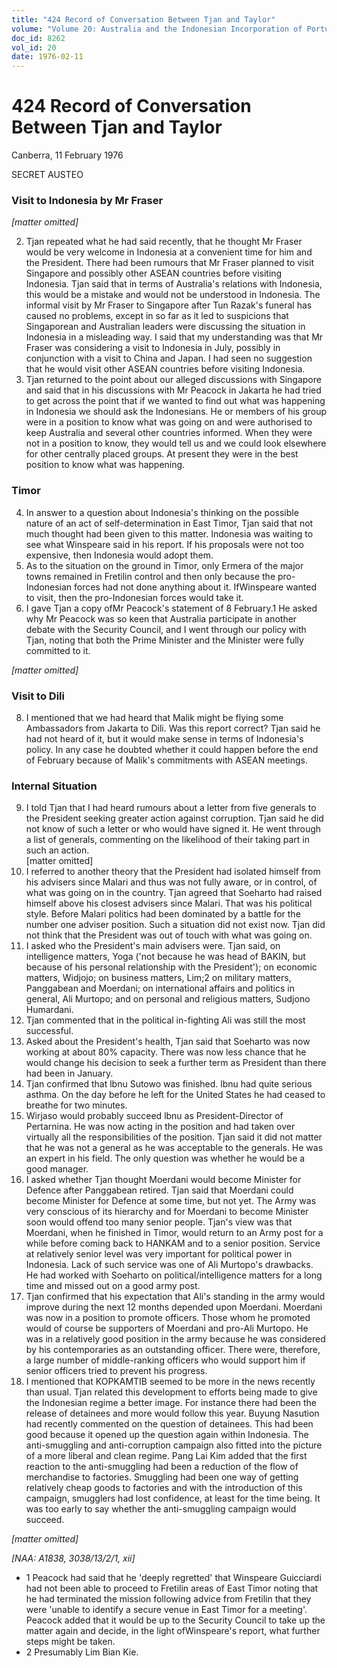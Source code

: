 ```yaml
---
title: "424 Record of Conversation Between Tjan and Taylor"
volume: "Volume 20: Australia and the Indonesian Incorporation of Portuguese Timor, 1974-1976"
doc_id: 8262
vol_id: 20
date: 1976-02-11
---
```


# 424 Record of Conversation Between Tjan and Taylor

Canberra, 11 February 1976

SECRET AUSTEO

### Visit to Indonesia by Mr Fraser

_[matter omitted]_

  2. Tjan repeated what he had said recently, that he thought Mr Fraser would be very welcome in Indonesia at a convenient time for him and the President. There had been rumours that Mr Fraser planned to visit Singapore and possibly other ASEAN countries before visiting Indonesia. Tjan said that in terms of Australia's relations with Indonesia, this would be a mistake and would not be understood in Indonesia. The informal visit by Mr Fraser to Singapore after Tun Razak's funeral has caused no problems, except in so far as it led to suspicions that Singaporean and Australian leaders were discussing the situation in Indonesia in a misleading way. I said that my understanding was that Mr Fraser was considering a visit to Indonesia in July, possibly in conjunction with a visit to China and Japan. I had seen no suggestion that he would visit other ASEAN countries before visiting Indonesia.
  3. Tjan returned to the point about our alleged discussions with Singapore and said that in his discussions with Mr Peacock in Jakarta he had tried to get across the point that if we wanted to find out what was happening in Indonesia we should ask the Indonesians. He or members of his group were in a position to know what was going on and were authorised to keep Australia and several other countries informed. When they were not in a position to know, they would tell us and we could look elsewhere for other centrally placed groups. At present they were in the best position to know what was happening.



### Timor

  4. In answer to a question about Indonesia's thinking on the possible nature of an act of self-determination in East Timor, Tjan said that not much thought had been given to this matter. Indonesia was waiting to see what Winspeare said in his report. If his proposals were not too expensive, then Indonesia would adopt them.
  5. As to the situation on the ground in Timor, only Ermera of the major towns remained in Fretilin control and then only because the pro-Indonesian forces had not done anything about it. IfWinspeare wanted to visit, then the pro-Indonesian forces would take it.
  6. I gave Tjan a copy ofMr Peacock's statement of 8 February.1 He asked why Mr Peacock was so keen that Australia participate in another debate with the Security Council, and I went through our policy with Tjan, noting that both the Prime Minister and the Minister were fully committed to it.



_[matter omitted]_

### Visit to Dili

  8. I mentioned that we had heard that Malik might be flying some Ambassadors from Jakarta to Dili. Was this report correct? Tjan said he had not heard of it, but it would make sense in terms of Indonesia's policy. In any case he doubted whether it could happen before the end of February because of Malik's commitments with ASEAN meetings.



### Internal Situation

  9. I told Tjan that I had heard rumours about a letter from five generals to the President seeking greater action against corruption. Tjan said he did not know of such a letter or who would have signed it. He went through a list of generals, commenting on the likelihood of their taking part in such an action.  
[matter omitted]
  10. I referred to another theory that the President had isolated himself from his advisers since Malari and thus was not fully aware, or in control, of what was going on in the country. Tjan agreed that Soeharto had raised himself above his closest advisers since Malari. That was his political style. Before Malari politics had been dominated by a battle for the number one adviser position. Such a situation did not exist now. Tjan did not think that the President was out of touch with what was going on.
  11. I asked who the President's main advisers were. Tjan said, on intelligence matters, Yoga ('not because he was head of BAKIN, but because of his personal relationship with the President'); on economic matters, Widjojo; on business matters, Lim;2 on military matters, Panggabean and Moerdani; on international affairs and politics in general, Ali Murtopo; and on personal and religious matters, Sudjono Humardani.
  12. Tjan commented that in the political in-fighting Ali was still the most successful.
  13. Asked about the President's health, Tjan said that Soeharto was now working at about 80% capacity. There was now less chance that he would change his decision to seek a further term as President than there had been in January.
  14. Tjan confirmed that lbnu Sutowo was finished. lbnu had quite serious asthma. On the day before he left for the United States he had ceased to breathe for two minutes.
  15. Wirjaso would probably succeed lbnu as President-Director of Pertarnina. He was now acting in the position and had taken over virtually all the responsibilities of the position. Tjan said it did not matter that he was not a general as he was acceptable to the generals. He was an expert in his field. The only question was whether he would be a good manager.
  16. I asked whether Tjan thought Moerdani would become Minister for Defence after Panggabean retired. Tjan said that Moerdani could become Minister for Defence at some time, but not yet. The Army was very conscious of its hierarchy and for Moerdani to become Minister soon would offend too many senior people. Tjan's view was that Moerdani, when he finished in Timor, would return to an Army post for a while before coming back to HANKAM and to a senior position. Service at relatively senior level was very important for political power in Indonesia. Lack of such service was one of Ali Murtopo's drawbacks. He had worked with Soeharto on political/intelligence matters for a long time and missed out on a good army post.
  17. Tjan confirmed that his expectation that Ali's standing in the army would improve during the next 12 months depended upon Moerdani. Moerdani was now in a position to promote officers. Those whom he promoted would of course be supporters of Moerdani and pro-Ali Murtopo. He was in a relatively good position in the army because he was considered by his contemporaries as an outstanding officer. There were, therefore, a large number of middle­-ranking officers who would support him if senior officers tried to prevent his progress.
  18. I mentioned that KOPKAMTIB seemed to be more in the news recently than usual. Tjan related this development to efforts being made to give the Indonesian regime a better image. For instance there had been the release of detainees and more would follow this year. Buyung Nasution had recently commented on the question of detainees. This had been good because it opened up the question again within Indonesia. The anti-smuggling and anti-corruption campaign also fitted into the picture of a more liberal and clean regime. Pang Lai Kim added that the first reaction to the anti-smuggling had been a reduction of the flow of merchandise to factories. Smuggling had been one way of getting relatively cheap goods to factories and with the introduction of this campaign, smugglers had lost confidence, at least for the time being. It was too early to say whether the anti-smuggling campaign would succeed.



_[matter omitted]_

_[NAA: A1838, 3038/13/2/1, xii]_

  * 1 Peacock had said that he 'deeply regretted' that Winspeare Guicciardi had not been able to proceed to Fretilin areas of East Timor noting that he had terminated the mission following advice from Fretilin that they were 'unable to identify a secure venue in East Timor for a meeting'. Peacock added that it would be up to the Security Council to take up the matter again and decide, in the light ofWinspeare's report, what further steps might be taken.
  * 2 Presumably Lim Bian Kie.


